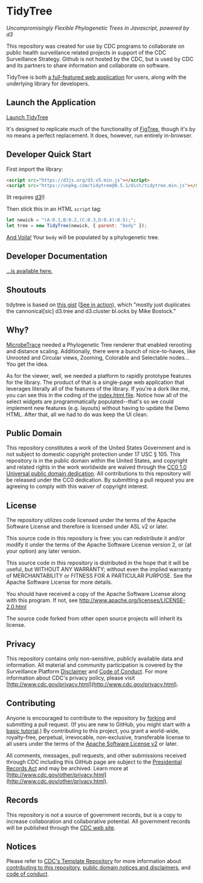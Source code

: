 # TidyTree

_Uncompromisingly Flexible Phylogenetic Trees in Javascript, powered by d3_

This repository was created for use by CDC programs to collaborate on public health surveillance related projects in support of the CDC Surveillance Strategy. Github is not hosted by the CDC, but is used by CDC and its partners to share information and collaborate on software.

TidyTree is both [a full-featured web application](https://CDCgov.github.io/TidyTree/demo/) for users, along with the underlying library for developers.

## Launch the Application

[Launch TidyTree](https://CDCgov.github.io/TidyTree/app)

It's designed to replicate much of the functionality of [FigTree](http://tree.bio.ed.ac.uk/software/figtree/), though it's by no means a perfect replacement. It does, however, run entirely in-browser.

## Developer Quick Start

First import the library:

```HTML
<script src="https://d3js.org/d3.v5.min.js"></script>
<script src="https://unpkg.com/tidytree@0.5.1/dist/tidytree.min.js"></script>
```

(It requires [d3](https://d3js.org/)!)

Then stick this in an HTML `script` tag:

```javascript
let newick = "(A:0.1,B:0.2,(C:0.3,D:0.4):0.5);";
let tree = new TidyTree(newick, { parent: "body" });
```

[And Voila!](https://codepen.io/AABoyles/pen/PVvOOx) Your `body` will be populated by a phylogenetic tree.

## Developer Documentation

[...is available here.](https://CDCgov.github.io/TidyTree/docs/)

## Shoutouts

tidytree is based on [this gist](https://gist.github.com/Andrew-Reid/c7ae41a98b8cbb38f1febf13deb9d294) ([See in action](https://bl.ocks.org/Andrew-Reid/c7ae41a98b8cbb38f1febf13deb9d294)), which "mostly just duplicates the cannonical[sic] d3.tree and d3.cluster bl.ocks by Mike Bostock."

## Why?

[MicrobeTrace](https://github.com/CDCgov/MicrobeTrace) needed a Phylogenetic Tree renderer that enabled rerooting and distance scaling. Additionally, there were a bunch of nice-to-haves, like Unrooted and Circular views, Zooming, Colorable and Selectable nodes... You get the idea.

As for the viewer, well, we needed a platform to rapidly prototype features for the library. The product of that is a single-page web application that leverages literally all of the features of the library. If you're a dork like me, you can see this in the coding of the [index.html file](https://github.com/CDCgov/TidyTree/blob/master/demo/index.html). Notice how all of the select widgets are programmatically populated--that's so we could implement new features (e.g. layouts) without having to update the Demo HTML. After that, all we had to do was keep the UI clean.

## Public Domain

This repository constitutes a work of the United States Government and is not
subject to domestic copyright protection under 17 USC § 105. This repository is
in the public domain within the United States, and copyright and related rights
in the work worldwide are waived through the [CC0 1.0 Universal public domain dedication](https://creativecommons.org/publicdomain/zero/1.0/).
All contributions to this repository will be released under the CC0 dedication.
By submitting a pull request you are agreeing to comply with this waiver of
copyright interest.

## License

The repository utilizes code licensed under the terms of the Apache Software
License and therefore is licensed under ASL v2 or later.

This source code in this repository is free: you can redistribute it and/or
modify it under the terms of the Apache Software License version 2, or (at your
option) any later version.

This source code in this repository is distributed in the hope that it will be
useful, but WITHOUT ANY WARRANTY; without even the implied warranty of
MERCHANTABILITY or FITNESS FOR A PARTICULAR PURPOSE. See the Apache Software
License for more details.

You should have received a copy of the Apache Software License along with this
program. If not, see http://www.apache.org/licenses/LICENSE-2.0.html

The source code forked from other open source projects will inherit its license.

## Privacy

This repository contains only non-sensitive, publicly available data and
information. All material and community participation is covered by the
Surveillance Platform [Disclaimer](https://github.com/CDCgov/template/blob/master/DISCLAIMER.md)
and [Code of Conduct](https://github.com/CDCgov/template/blob/master/code-of-conduct.md).
For more information about CDC's privacy policy, please visit [http://www.cdc.gov/privacy.html](http://www.cdc.gov/privacy.html).

## Contributing

Anyone is encouraged to contribute to the repository by [forking](https://help.github.com/articles/fork-a-repo)
and submitting a pull request. (If you are new to GitHub, you might start with a
[basic tutorial](https://help.github.com/articles/set-up-git).) By contributing
to this project, you grant a world-wide, royalty-free, perpetual, irrevocable,
non-exclusive, transferable license to all users under the terms of the
[Apache Software License v2](http://www.apache.org/licenses/LICENSE-2.0.html) or
later.

All comments, messages, pull requests, and other submissions received through
CDC including this GitHub page are subject to the [Presidential Records Act](http://www.archives.gov/about/laws/presidential-records.html)
and may be archived. Learn more at [http://www.cdc.gov/other/privacy.html](http://www.cdc.gov/other/privacy.html).

## Records

This repository is not a source of government records, but is a copy to increase
collaboration and collaborative potential. All government records will be
published through the [CDC web site](http://www.cdc.gov).

## Notices

Please refer to [CDC's Template Repository](https://github.com/CDCgov/template)
for more information about [contributing to this repository](https://github.com/CDCgov/template/blob/master/CONTRIBUTING.md),
[public domain notices and disclaimers](https://github.com/CDCgov/template/blob/master/DISCLAIMER.md),
and [code of conduct](https://github.com/CDCgov/template/blob/master/code-of-conduct.md).
